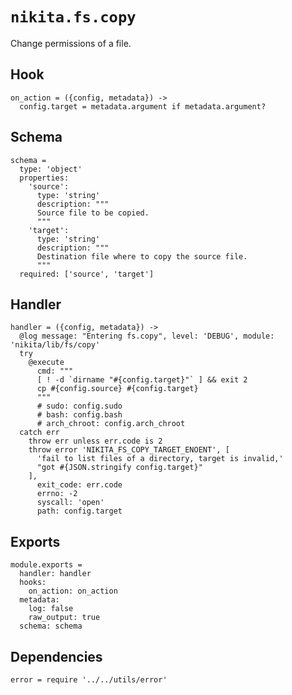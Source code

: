 
# `nikita.fs.copy`

Change permissions of a file.

## Hook

    on_action = ({config, metadata}) ->
      config.target = metadata.argument if metadata.argument?

## Schema

    schema =
      type: 'object'
      properties:
        'source':
          type: 'string'
          description: """
          Source file to be copied.
          """
        'target':
          type: 'string'
          description: """
          Destination file where to copy the source file.
          """
      required: ['source', 'target']

## Handler

    handler = ({config, metadata}) ->
      @log message: "Entering fs.copy", level: 'DEBUG', module: 'nikita/lib/fs/copy'
      try
        @execute
          cmd: """
          [ ! -d `dirname "#{config.target}"` ] && exit 2
          cp #{config.source} #{config.target}
          """
          # sudo: config.sudo
          # bash: config.bash
          # arch_chroot: config.arch_chroot
      catch err
        throw err unless err.code is 2
        throw error 'NIKITA_FS_COPY_TARGET_ENOENT', [
          'fail to list files of a directory, target is invalid,'
          "got #{JSON.stringify config.target}"
        ],
          exit_code: err.code
          errno: -2
          syscall: 'open'
          path: config.target

## Exports

    module.exports =
      handler: handler
      hooks:
        on_action: on_action
      metadata:
        log: false
        raw_output: true
      schema: schema

## Dependencies

    error = require '../../utils/error'
